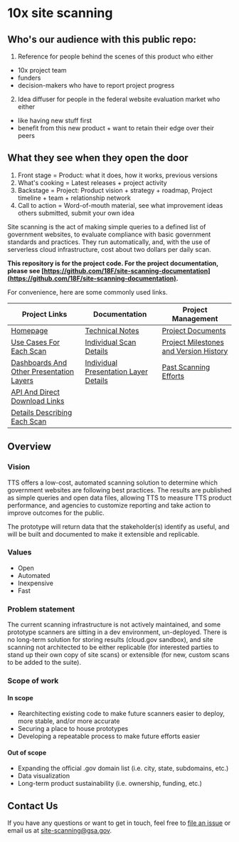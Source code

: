 # 10x site scanning 

## Who's our audience with this public repo:
1. Reference for people behind the scenes of this product who either
- 10x project team
- funders
- decision-makers who have to report project progress
2. Idea diffuser for people in the federal website evaluation market who either
- like having new stuff first
- benefit from this new product + want to retain their edge over their peers

## What they see when they open the door
1. Front stage = Product: what it does, how it works, previous versions
2. What's cooking = Latest releases + project activity
3. Backstage = Project: Product vision + strategy + roadmap, Project timeline + team + relationship network
4. Call to action = Word-of-mouth material, see what improvement ideas others submitted, submit your own idea

Site scanning is the act of making simple queries to a defined list of government websites, to evaluate compliance with basic government standards and practices. They run automatically, and, with the use of serverless cloud infrastructure, cost about two dollars per daily scan.

**This repository is for the project code.  For the project documentation, please see [https://github.com/18F/site-scanning-documentation](https://github.com/18F/site-scanning-documentation).**  

For convenience, here are some commonly used links.  


|  Project Links | Documentation  | Project Management  | 
|---|---|---|
|  [Homepage](https://site-scanning.app.cloud.gov/)  |  [Technical Notes](https://github.com/18F/site-scanning/tree/master/docs) | [Project Documents](https://github.com/18F/site-scanning-documentation/tree/master/project-management)  | 
| [Use Cases For Each Scan](https://site-scanning.app.cloud.gov/use-cases/)  | [Individual Scan Details](https://github.com/18F/site-scanning-documentation/tree/master/scans)  | [Project Milestones and Version History](https://github.com/18F/site-scanning-documentation/blob/master/project-management/project-milestones-version-history.md) |
| [Dashboards And Other Presentation Layers](https://site-scanning.app.cloud.gov/presentation-layers/)  | [Individual Presentation Layer Details](https://github.com/18F/site-scanning-documentation/tree/master/presentation-layers)  | [Past Scanning Efforts](https://github.com/18F/site-scanning-documentation/blob/master/project-management/project-history.md) |
| [API And Direct Download Links](https://site-scanning.app.cloud.gov/downloads/)  | []()  | []()  |  
| [Details Describing Each Scan](https://site-scanning.app.cloud.gov/scans/)  | []()  | []()  | 


## Overview
### Vision
TTS offers a low-cost, automated scanning solution to determine which government websites are following best practices. The results are published as simple queries and open data files, allowing TTS to measure TTS product performance, and agencies to customize reporting and take action to improve outcomes for the public. 

The prototype will return data that the stakeholder(s) identify as useful, and will be built and documented to make it extensible and replicable.

### Values
- Open
- Automated
- Inexpensive
- Fast

### Problem statement
The current scanning infrastructure is not actively maintained, and some prototype scanners are sitting in a dev environment, un-deployed. There is no long-term solution for storing results (cloud.gov sandbox), and site scanning not architected to be either replicable (for interested parties to stand up their own copy of site scans) or extensible (for new, custom scans to be added to the suite). 

### Scope of work
#### In scope
- Rearchitecting existing code to make future scanners easier to deploy, more stable, and/or more accurate
- Securing a place to house prototypes
- Developing a repeatable process to make future efforts easier
#### Out of scope
- Expanding the official .gov domain list (i.e. city, state, subdomains, etc.)
- Data visualization
- Long-term product sustainability (i.e. ownership, funding, etc.)

## Contact Us

If you have any questions or want to get in touch, feel free to [file an issue](https://github.com/18F/site-scanning/issues) or email us at site-scanning@gsa.gov.  

